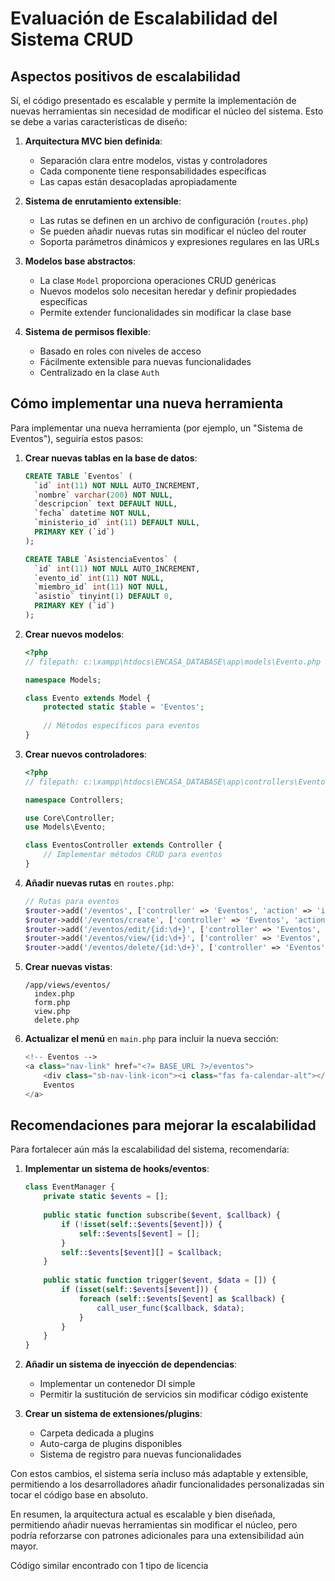 # Evaluación de Escalabilidad del Sistema CRUD

## Aspectos positivos de escalabilidad

Sí, el código presentado es escalable y permite la implementación de nuevas herramientas sin necesidad de modificar el núcleo del sistema. Esto se debe a varias características de diseño:

1. **Arquitectura MVC bien definida**:
   - Separación clara entre modelos, vistas y controladores
   - Cada componente tiene responsabilidades específicas
   - Las capas están desacopladas apropiadamente

2. **Sistema de enrutamiento extensible**:
   - Las rutas se definen en un archivo de configuración (`routes.php`) 
   - Se pueden añadir nuevas rutas sin modificar el núcleo del router
   - Soporta parámetros dinámicos y expresiones regulares en las URLs

3. **Modelos base abstractos**:
   - La clase `Model` proporciona operaciones CRUD genéricas
   - Nuevos modelos solo necesitan heredar y definir propiedades específicas
   - Permite extender funcionalidades sin modificar la clase base

4. **Sistema de permisos flexible**:
   - Basado en roles con niveles de acceso
   - Fácilmente extensible para nuevas funcionalidades
   - Centralizado en la clase `Auth`

## Cómo implementar una nueva herramienta

Para implementar una nueva herramienta (por ejemplo, un "Sistema de Eventos"), seguiría estos pasos:

1. **Crear nuevas tablas en la base de datos**:
   ```sql
   CREATE TABLE `Eventos` (
     `id` int(11) NOT NULL AUTO_INCREMENT,
     `nombre` varchar(200) NOT NULL,
     `descripcion` text DEFAULT NULL,
     `fecha` datetime NOT NULL,
     `ministerio_id` int(11) DEFAULT NULL,
     PRIMARY KEY (`id`)
   );
   
   CREATE TABLE `AsistenciaEventos` (
     `id` int(11) NOT NULL AUTO_INCREMENT,
     `evento_id` int(11) NOT NULL,
     `miembro_id` int(11) NOT NULL,
     `asistio` tinyint(1) DEFAULT 0,
     PRIMARY KEY (`id`)
   );
   ```

2. **Crear nuevos modelos**:
   ```php
   <?php
   // filepath: c:\xampp\htdocs\ENCASA_DATABASE\app\models\Evento.php
   
   namespace Models;
   
   class Evento extends Model {
       protected static $table = 'Eventos';
       
       // Métodos específicos para eventos
   }
   ```

3. **Crear nuevos controladores**:
   ```php
   <?php
   // filepath: c:\xampp\htdocs\ENCASA_DATABASE\app\controllers\EventosController.php
   
   namespace Controllers;
   
   use Core\Controller;
   use Models\Evento;
   
   class EventosController extends Controller {
       // Implementar métodos CRUD para eventos
   }
   ```

4. **Añadir nuevas rutas** en `routes.php`:
   ```php
   // Rutas para eventos
   $router->add('/eventos', ['controller' => 'Eventos', 'action' => 'index']);
   $router->add('/eventos/create', ['controller' => 'Eventos', 'action' => 'create']);
   $router->add('/eventos/edit/{id:\d+}', ['controller' => 'Eventos', 'action' => 'edit']);
   $router->add('/eventos/view/{id:\d+}', ['controller' => 'Eventos', 'action' => 'view']);
   $router->add('/eventos/delete/{id:\d+}', ['controller' => 'Eventos', 'action' => 'delete']);
   ```

5. **Crear nuevas vistas**:
   ```
   /app/views/eventos/
     index.php
     form.php
     view.php
     delete.php
   ```

6. **Actualizar el menú** en `main.php` para incluir la nueva sección:
   ```php
   <!-- Eventos -->
   <a class="nav-link" href="<?= BASE_URL ?>/eventos">
       <div class="sb-nav-link-icon"><i class="fas fa-calendar-alt"></i></div>
       Eventos
   </a>
   ```

## Recomendaciones para mejorar la escalabilidad

Para fortalecer aún más la escalabilidad del sistema, recomendaría:

1. **Implementar un sistema de hooks/eventos**:
   ```php
   class EventManager {
       private static $events = [];
       
       public static function subscribe($event, $callback) {
           if (!isset(self::$events[$event])) {
               self::$events[$event] = [];
           }
           self::$events[$event][] = $callback;
       }
       
       public static function trigger($event, $data = []) {
           if (isset(self::$events[$event])) {
               foreach (self::$events[$event] as $callback) {
                   call_user_func($callback, $data);
               }
           }
       }
   }
   ```

2. **Añadir un sistema de inyección de dependencias**:
   - Implementar un contenedor DI simple
   - Permitir la sustitución de servicios sin modificar código existente

3. **Crear un sistema de extensiones/plugins**:
   - Carpeta dedicada a plugins
   - Auto-carga de plugins disponibles
   - Sistema de registro para nuevas funcionalidades

Con estos cambios, el sistema sería incluso más adaptable y extensible, permitiendo a los desarrolladores añadir funcionalidades personalizadas sin tocar el código base en absoluto.

En resumen, la arquitectura actual es escalable y bien diseñada, permitiendo añadir nuevas herramientas sin modificar el núcleo, pero podría reforzarse con patrones adicionales para una extensibilidad aún mayor.

Código similar encontrado con 1 tipo de licencia